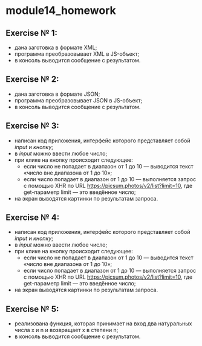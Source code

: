 # module14_homework

## Exercise № 1:
- дана заготовка в формате XML;
- программа преобразовывает XML в JS-объект;
- в консоль выводится сообщение с результатом.

## Exercise № 2:
- дана заготовка в формате JSON;
- программа преобразовывает JSON в JS-объект;
- в консоль выводится сообщение с результатом.

## Exercise № 3:
- написан код приложения, интерфейс которого представляет собой *input* и *кнопку*; 
- в *input* можно ввести любое число;
- при клике на кнопку происходит следующее:
    - если число не попадает в диапазон от 1 до 10 — выводится текст «число вне диапазона от 1 до 10»;
    - если число попадает в диапазон от 1 до 10 — выполняется запрос c помощью XHR по URL https://picsum.photos/v2/list?limit=10, где get-параметр limit — это введённое число;
- на экран выводятся картинки по результатам запроса.

## Exercise № 4:
- написан код приложения, интерфейс которого представляет собой *input* и *кнопку*; 
- в *input* можно ввести любое число;
- при клике на кнопку происходит следующее:
    - если число не попадает в диапазон от 1 до 10 — выводится текст «число вне диапазона от 1 до 10»;
    - если число попадает в диапазон от 1 до 10 — выполняется запрос c помощью XHR по URL https://picsum.photos/v2/list?limit=10, где get-параметр limit — это введённое число;
- на экран выводятся картинки по результатам запроса.

## Exercise № 5:
- реализована функция, которая принимает на вход два натуральных числа x и n и возвращает x в степени n;
- в консоль выводится сообщение с результатом.